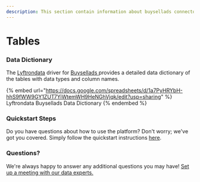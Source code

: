 ```yaml
---
description: This section contain information about buysellads connector tables information
---
```


# Tables

### Data Dictionary

The [Lyftrondata](https://www.lyftrondata.com/) driver for [Buysellads](https://www.lyftrondata.com/integration/buysellads/)[ ](https://www.lyftrondata.com/integration/buysellads/)provides a detailed data dictionary of the tables with data types and column names.

{% embed url="https://docs.google.com/spreadsheets/d/1a7PyHRYbH-hhS9fWW9GY1ZUT7YiWtemWH9HeNGhVjqk/edit?usp=sharing" %}
Lyftrondata Buysellads Data Dictionary
{% endembed %}

### Quickstart Steps

Do you have questions about how to use the platform? Don't worry; we've got you covered. Simply follow the quickstart instructions [here](../../../../quickstart-steps.md).

### Questions? <a href="#questions" id="questions"></a>

We're always happy to answer any additional questions you may have! [Set up a meeting with our data experts.](https://www.lyftrondata.com/book-a-meeting/)

